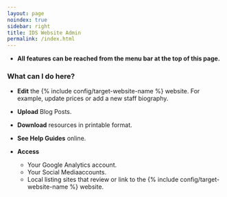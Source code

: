 ```yaml
---
layout: page
noindex: true
sidebar: right
title: IDS Website Admin 
permalink: /index.html
---
```

  
+ **All features can be reached from the menu bar at the top of this page.**  
 
### What can I do here?

+ **Edit**  the {% include config/target-website-name %} website. For example, update prices or add a new staff biography.  

+ **Upload** Blog Posts.

+ **Download** resources in printable format. 

+ **See Help Guides** online.

+ **Access**
    + Your Google Analytics account.  
    + Your Social Mediaaccounts.  
    + Local listing sites that review or link to the {% include config/target-website-name %} website.   
 


 


